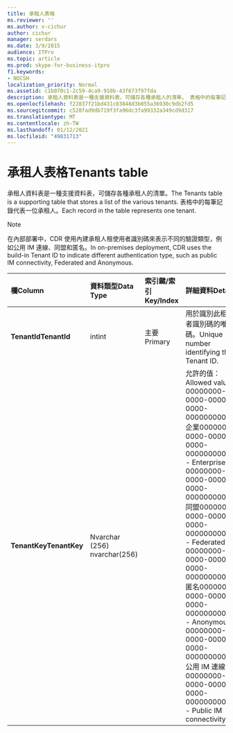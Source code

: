 ```yaml
---
title: 承租人表格
ms.reviewer: ''
ms.author: v-cichur
author: cichur
manager: serdars
ms.date: 3/9/2015
audience: ITPro
ms.topic: article
ms.prod: skype-for-business-itpro
f1.keywords:
- NOCSH
localization_priority: Normal
ms.assetid: c1b070c1-2c59-4ca9-910b-43f673f97fda
description: 承租人資料表是一種支援資料表，可儲存各種承租人的清單。 表格中的每筆記錄代表一位承租人。
ms.openlocfilehash: f22837f21bd431c83848d3b055a36930c9db2fd5
ms.sourcegitcommit: c528fad9db719f3fa96dc3fa99332a349cd9d317
ms.translationtype: MT
ms.contentlocale: zh-TW
ms.lasthandoff: 01/12/2021
ms.locfileid: "49831713"
---
```

# <a name="tenants-table"></a><span data-ttu-id="8fee6-104">承租人表格</span><span class="sxs-lookup"><span data-stu-id="8fee6-104">Tenants table</span></span>
 
<span data-ttu-id="8fee6-105">承租人資料表是一種支援資料表，可儲存各種承租人的清單。</span><span class="sxs-lookup"><span data-stu-id="8fee6-105">The Tenants table is a supporting table that stores a list of the various tenants.</span></span> <span data-ttu-id="8fee6-106">表格中的每筆記錄代表一位承租人。</span><span class="sxs-lookup"><span data-stu-id="8fee6-106">Each record in the table represents one tenant.</span></span>
  
> [!NOTE]
> <span data-ttu-id="8fee6-107">在內部部署中，CDR 使用內建承租人租使用者識別碼來表示不同的驗證類型，例如公用 IM 連線、同盟和匿名。</span><span class="sxs-lookup"><span data-stu-id="8fee6-107">In on-premises deployment, CDR uses the build-in Tenant ID to indicate different authentication type, such as public IM connectivity, Federated and Anonymous.</span></span> 
  
|<span data-ttu-id="8fee6-108">**欄**</span><span class="sxs-lookup"><span data-stu-id="8fee6-108">**Column**</span></span>|<span data-ttu-id="8fee6-109">**資料類型**</span><span class="sxs-lookup"><span data-stu-id="8fee6-109">**Data Type**</span></span>|<span data-ttu-id="8fee6-110">**索引鍵/索引**</span><span class="sxs-lookup"><span data-stu-id="8fee6-110">**Key/Index**</span></span>|<span data-ttu-id="8fee6-111">**詳細資料**</span><span class="sxs-lookup"><span data-stu-id="8fee6-111">**Details**</span></span>|
|:-----|:-----|:-----|:-----|
|<span data-ttu-id="8fee6-112">**TenantId**</span><span class="sxs-lookup"><span data-stu-id="8fee6-112">**TenantId**</span></span> <br/> |<span data-ttu-id="8fee6-113">int</span><span class="sxs-lookup"><span data-stu-id="8fee6-113">int</span></span>  <br/> |<span data-ttu-id="8fee6-114">主要</span><span class="sxs-lookup"><span data-stu-id="8fee6-114">Primary</span></span>  <br/> |<span data-ttu-id="8fee6-115">用於識別此租使用者識別碼的唯一號碼。</span><span class="sxs-lookup"><span data-stu-id="8fee6-115">Unique number identifying this Tenant ID.</span></span>  <br/> |
|<span data-ttu-id="8fee6-116">**TenantKey**</span><span class="sxs-lookup"><span data-stu-id="8fee6-116">**TenantKey**</span></span> <br/> |<span data-ttu-id="8fee6-117">Nvarchar (256) </span><span class="sxs-lookup"><span data-stu-id="8fee6-117">nvarchar(256)</span></span>  <br/> || <span data-ttu-id="8fee6-118">允許的值：</span><span class="sxs-lookup"><span data-stu-id="8fee6-118">Allowed values:</span></span> <br/>  <span data-ttu-id="8fee6-119">00000000-0000-0000-0000-000000000000-企業</span><span class="sxs-lookup"><span data-stu-id="8fee6-119">00000000-0000-0000-0000-000000000000 - Enterprise</span></span> <br/>  <span data-ttu-id="8fee6-120">00000000-0000-0000-0000-000000000001-同盟</span><span class="sxs-lookup"><span data-stu-id="8fee6-120">00000000-0000-0000-0000-000000000001 - Federated</span></span> <br/>  <span data-ttu-id="8fee6-121">00000000-0000-0000-0000-000000000002-匿名</span><span class="sxs-lookup"><span data-stu-id="8fee6-121">00000000-0000-0000-0000-000000000002 - Anonymous</span></span> <br/>  <span data-ttu-id="8fee6-122">00000000-0000-0000-0000-000000000003-公用 IM 連線能力</span><span class="sxs-lookup"><span data-stu-id="8fee6-122">00000000-0000-0000-0000-000000000003 - Public IM connectivity</span></span> <br/> |
   


